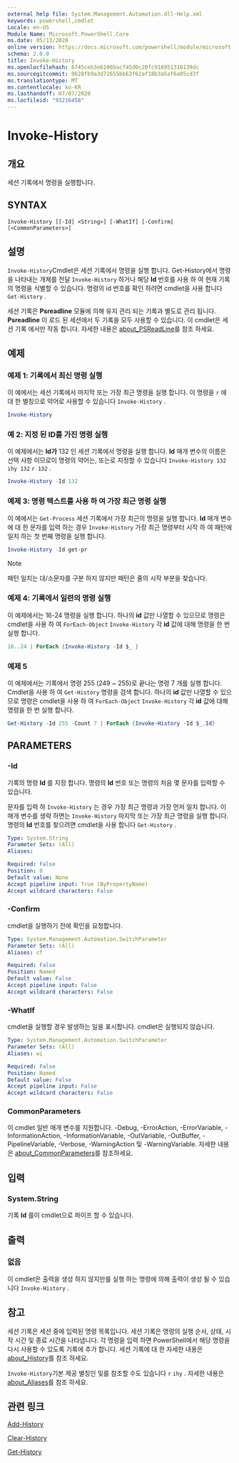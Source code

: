 ```yaml
---
external help file: System.Management.Automation.dll-Help.xml
keywords: powershell,cmdlet
Locale: en-US
Module Name: Microsoft.PowerShell.Core
ms.date: 05/13/2020
online version: https://docs.microsoft.com/powershell/module/microsoft.powershell.core/invoke-history?view=powershell-6&WT.mc_id=ps-gethelp
schema: 2.0.0
title: Invoke-History
ms.openlocfilehash: 6745ceb3e6106bacf45d0c20fc916951316139dc
ms.sourcegitcommit: 9b28fb9a3d72655bb63f62af18b3a5af6a05cd3f
ms.translationtype: MT
ms.contentlocale: ko-KR
ms.lasthandoff: 07/07/2020
ms.locfileid: "93216458"
---
```

# Invoke-History

## 개요
세션 기록에서 명령을 실행합니다.

## SYNTAX

```
Invoke-History [[-Id] <String>] [-WhatIf] [-Confirm] [<CommonParameters>]
```

## 설명

`Invoke-History`Cmdlet은 세션 기록에서 명령을 실행 합니다. Get-History에서 명령을 나타내는 개체를 전달 `Invoke-History` 하거나 해당 **Id** 번호를 사용 하 여 현재 기록의 명령을 식별할 수 있습니다. 명령의 id 번호를 확인 하려면 cmdlet을 사용 합니다 `Get-History` .

세션 기록은 **Psreadline** 모듈에 의해 유지 관리 되는 기록과 별도로 관리 됩니다.
**Psreadline** 이 로드 된 세션에서 두 기록을 모두 사용할 수 있습니다. 이 cmdlet은 세션 기록 에서만 작동 합니다. 자세한 내용은 [about_PSReadLine](../PSReadLine/About/about_PSReadLine.md)를 참조 하세요.

## 예제

### 예제 1: 기록에서 최신 명령 실행

이 예에서는 세션 기록에서 마지막 또는 가장 최근 명령을 실행 합니다. 이 명령을 `r` 에 대 한 별칭으로 약어로 사용할 수 있습니다 `Invoke-History` .

```powershell
Invoke-History
```

### 예 2: 지정 된 ID를 가진 명령 실행

이 예제에서는 **Id가** 132 인 세션 기록에서 명령을 실행 합니다. **Id** 매개 변수의 이름은 선택 사항 이므로이 명령의 약어는, 또는로 지정할 수 있습니다 `Invoke-History 132` `ihy 132` `r 132` .

```powershell
Invoke-History -Id 132
```

### 예제 3: 명령 텍스트를 사용 하 여 가장 최근 명령 실행

이 예에서는 `Get-Process` 세션 기록에서 가장 최근의 명령을 실행 합니다. **Id** 매개 변수에 대 한 문자를 입력 하는 경우 `Invoke-History` 가장 최근 명령부터 시작 하 여 패턴에 일치 하는 첫 번째 명령을 실행 합니다.

```powershell
Invoke-History -Id get-pr
```

> [!NOTE]
> 패턴 일치는 대/소문자를 구분 하지 않지만 패턴은 줄의 시작 부분을 찾습니다.

### 예제 4: 기록에서 일련의 명령 실행

이 예제에서는 16-24 명령을 실행 합니다. 하나의 **id** 값만 나열할 수 있으므로 명령은 cmdlet을 사용 하 여 `ForEach-Object` `Invoke-History` 각 **id** 값에 대해 명령을 한 번 실행 합니다.

```powershell
16..24 | ForEach {Invoke-History -Id $_ }
```

### 예제 5

이 예제에서는 기록에서 명령 255 (249 ~ 255)로 끝나는 명령 7 개를 실행 합니다. Cmdlet을 사용 하 여 `Get-History` 명령을 검색 합니다. 하나의 **id** 값만 나열할 수 있으므로 명령은 cmdlet을 사용 하 여 `ForEach-Object` `Invoke-History` 각 **id** 값에 대해 명령을 한 번 실행 합니다.

```powershell
Get-History -Id 255 -Count 7 | ForEach {Invoke-History -Id $_.Id}
```

## PARAMETERS

### -Id

기록의 명령 **Id** 를 지정 합니다. 명령의 **Id** 번호 또는 명령의 처음 몇 문자를 입력할 수 있습니다.

문자를 입력 하 `Invoke-History` 는 경우 가장 최근 명령과 가장 먼저 일치 합니다. 이 매개 변수를 생략 하면는 `Invoke-History` 마지막 또는 가장 최근 명령을 실행 합니다. 명령의 **Id** 번호를 찾으려면 cmdlet을 사용 합니다 `Get-History` .

```yaml
Type: System.String
Parameter Sets: (All)
Aliases:

Required: False
Position: 0
Default value: None
Accept pipeline input: True (ByPropertyName)
Accept wildcard characters: False
```

### -Confirm

cmdlet을 실행하기 전에 확인을 요청합니다.

```yaml
Type: System.Management.Automation.SwitchParameter
Parameter Sets: (All)
Aliases: cf

Required: False
Position: Named
Default value: False
Accept pipeline input: False
Accept wildcard characters: False
```

### -WhatIf

cmdlet을 실행할 경우 발생하는 일을 표시합니다. cmdlet은 실행되지 않습니다.

```yaml
Type: System.Management.Automation.SwitchParameter
Parameter Sets: (All)
Aliases: wi

Required: False
Position: Named
Default value: False
Accept pipeline input: False
Accept wildcard characters: False
```

### CommonParameters

이 cmdlet 일반 매개 변수를 지원합니다. -Debug, -ErrorAction, -ErrorVariable, -InformationAction, -InformationVariable, -OutVariable, -OutBuffer, -PipelineVariable, -Verbose, -WarningAction 및 -WarningVariable. 자세한 내용은 [about_CommonParameters](https://go.microsoft.com/fwlink/?LinkID=113216)를 참조하세요.

## 입력

### System.String

기록 **Id** 를이 cmdlet으로 파이프 할 수 있습니다.

## 출력

### 없음

이 cmdlet은 출력을 생성 하지 않지만를 실행 하는 명령에 의해 출력이 생성 될 수 있습니다 `Invoke-History` .

## 참고

세션 기록은 세션 중에 입력된 명령 목록입니다. 세션 기록은 명령의 실행 순서, 상태, 시작 시간 및 종료 시간을 나타냅니다. 각 명령을 입력 하면 PowerShell에서 해당 명령을 다시 사용할 수 있도록 기록에 추가 합니다. 세션 기록에 대 한 자세한 내용은 [about_History](About/about_History.md)를 참조 하세요.

`Invoke-History`기본 제공 별칭인 및를 참조할 수도 있습니다 `r` `ihy` . 자세한 내용은 [about_Aliases](About/about_Aliases.md)를 참조 하세요.

## 관련 링크

[Add-History](Add-History.md)

[Clear-History](Clear-History.md)

[Get-History](Get-History.md)
